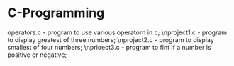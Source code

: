 # C-Programming

operators.c - program to use various operatorn in c;
\nproject1.c - program to display greatest of three numbers;
\nproject2.c - program to display smallest of four numbers;
\nprioect3.c - program to fint if a number is positive or negative;
